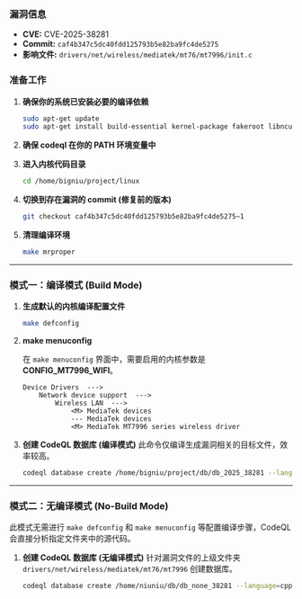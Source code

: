 ### **漏洞信息**

*   **CVE:** CVE-2025-38281
*   **Commit:** `caf4b347c5dc40fdd125793b5e82ba9fc4de5275`
*   **影响文件:** `drivers/net/wireless/mediatek/mt76/mt7996/init.c`

### **准备工作**

1.  **确保你的系统已安装必要的编译依赖**

    ```bash
    sudo apt-get update
    sudo apt-get install build-essential kernel-package fakeroot libncurses5-dev libssl-dev ccache flex bison libelf-dev clang llvm
    ```

2.  **确保 codeql 在你的 PATH 环境变量中**

3.  **进入内核代码目录**

    ```bash
    cd /home/bigniu/project/linux
    ```

4.  **切换到存在漏洞的 commit (修复前的版本)**

    ```bash
    git checkout caf4b347c5dc40fdd125793b5e82ba9fc4de5275~1
    ```

5.  **清理编译环境**

    ```bash
    make mrproper
    ```

---

### **模式一：编译模式 (Build Mode)**

1.  **生成默认的内核编译配置文件**

    ```bash
    make defconfig
    ```

2.  **make menuconfig**

    在 `make menuconfig` 界面中，需要启用的内核参数是 **CONFIG\_MT7996\_WIFI**。

    ```text
    Device Drivers  --->
        Network device support  --->
            Wireless LAN  --->
                <M> MediaTek devices
                --- MediaTek devices
                <M> MediaTek MT7996 series wireless driver
    ```

3.  **创建 CodeQL 数据库 (编译模式)**
    此命令仅编译生成漏洞相关的目标文件，效率较高。

    ```bash
    codeql database create /home/bigniu/project/db/db_2025_38281 --language=cpp --command="make LLVM=1 drivers/net/wireless/mediatek/mt76/mt7996/init.o"
    ```

---

### **模式二：无编译模式 (No-Build Mode)**

此模式无需进行 `make defconfig` 和 `make menuconfig` 等配置编译步骤，CodeQL 会直接分析指定文件夹中的源代码。

1.  **创建 CodeQL 数据库 (无编译模式)**
    针对漏洞文件的上级文件夹 `drivers/net/wireless/mediatek/mt76/mt7996` 创建数据库。

    ```bash
    codeql database create /home/niuniu/db/db_none_38281 --language=cpp --source-root=/home/niuniu/linux/drivers/net/wireless/mediatek/mt76/mt7996 --build-mode=none
    ```